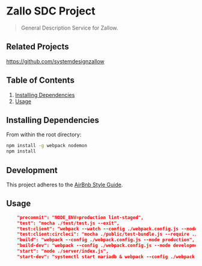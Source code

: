 # Zallo SDC Project

> General Description Service for Zallow.

## Related Projects

<https://github.com/systemdesignzallow>

## Table of Contents

1. [Installing Dependencies](#InstallingDependencies)
1. [Usage](#Usage)

## Installing Dependencies

From within the root directory:

```sh
npm install -g webpack nodemon
npm install
```

## Development

This project adheres to the [AirBnb Style Guide](https://github.com/airbnb/javascript).

## Usage

```JSON
    "precommit": "NODE_ENV=production lint-staged",
    "test": "mocha ./test/test.js --exit",
    "test:client": "webpack --watch --config ./webpack.config.js --mode development & nodemon ./server/test.js",
    "test:client:circleci": "mocha ./public/test-bundle.js --require ./test/setup.js",
    "build": "webpack --config ./webpack.config.js --mode production",
    "build-dev": "webpack --config ./webpack.config.js --mode development",
    "start": "node ./server/index.js",
    "start-dev": "systemctl start mariadb & webpack --config ./webpack.config.js --watch  --mode development & nodemon ./server/index.js"
```
